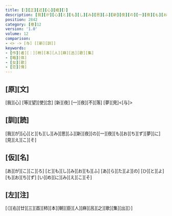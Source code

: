 ```yaml
---
title: [（][正][述][心][緒][）]
description: [我][が][心][と][も][し][み][思][ふ][新][夜][の][一][夜][も][お][ち][ず][夢][に][見][え][こ][そ]
position: 2842
category: [巻]12
version: '1.0'
volume: 12
comparison:
- <> -> [与] [[新][訓]]
keywords:
- [作][者][：][柿][本][人][麻][呂][歌][集]
- [略][体]
- [女][歌]
- [恋][情]
---
```


## [原][文]

[我][心] [等][望][使][念] [新][夜] [一][夜][不][落] [夢][見]<[与]>

## [訓][読]

[我][が][心][と][も][し][み][思][ふ][新][夜][の][一][夜][も][お][ち][ず][夢][に][見][え][こ][そ]

## [仮][名]

[あ][が][こ][こ][ろ] [と][も][し][み][お][も][ふ] [あ][ら][た][よ][の] [ひ][と][よ][も][お][ち][ず] [い][め][に][み][え][こ][そ]

## [左][注]

[（][右][廿][三][首][柿][本][朝][臣][人][麻][呂][之][歌][集][出][）]

